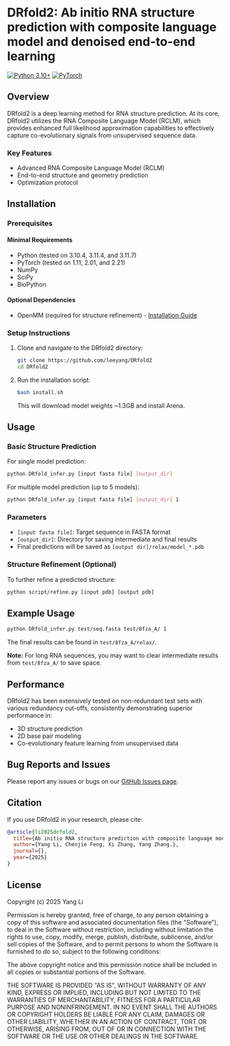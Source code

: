 # DRfold2: Ab initio RNA structure prediction with composite language model and denoised end-to-end learning

[![Python 3.10+](https://img.shields.io/badge/python-3.10%2B-blue)](https://www.python.org/downloads/)
[![PyTorch](https://img.shields.io/badge/PyTorch-1.11%2B-red)](https://pytorch.org/)

## Overview

DRfold2 is a deep learning method for RNA structure prediction. At its core, DRfold2 utilizes the RNA Composite Language Model (RCLM), which provides enhanced full likelihood approximation capabilities to effectively capture co-evolutionary signals from unsupervised sequence data.

### Key Features

- Advanced RNA Composite Language Model (RCLM)
- End-to-end structure and geometry prediction
- Optimization protocol


## Installation

### Prerequisites

#### Minimal Requirements
- Python (tested on 3.10.4, 3.11.4, and 3.11.7)
- PyTorch (tested on 1.11, 2.01, and 2.21)
- NumPy
- SciPy
- BioPython 

#### Optional Dependencies
- OpenMM (required for structure refinement) - [Installation Guide](https://openmm.org/)

### Setup Instructions

1. Clone and navigate to the DRfold2 directory:
   ```bash
   git clone https://github.com/leeyang/DRfold2
   cd DRfold2
   ```

2. Run the installation script:
   ```bash
   bash install.sh
   ```
   This will download model weights ~1.3GB and install Arena.

## Usage

### Basic Structure Prediction

For single model prediction:
```bash
python DRfold_infer.py [input fasta file] [output_dir]
```

For multiple model prediction (up to 5 models):
```bash
python DRfold_infer.py [input fasta file] [output_dir] 1
```

### Parameters

- `[input fasta file]`: Target sequence in FASTA format
- `[output_dir]`: Directory for saving intermediate and final results
- Final predictions will be saved as `[output dir]/relax/model_*.pdb`

### Structure Refinement (Optional)

To further refine a predicted structure:
```bash
python script/refine.py [input pdb] [output pdb]
```

## Example Usage

```bash
python DRfold_infer.py test/seq.fasta test/8fza_A/ 1
```

The final results can be found in `test/8fza_A/relax/`.

**Note:** For long RNA sequences, you may want to clear intermediate results from `test/8fza_A/` to save space.

## Performance

DRfold2 has been extensively tested on non-redundant test sets with various redundancy cut-offs, consistently demonstrating superior performance in:
- 3D structure prediction
- 2D base pair modeling
- Co-evolutionary feature learning from unsupervised data

## Bug Reports and Issues

Please report any issues or bugs on our [GitHub Issues page](https://github.com/leeyang/DRfold2/issues).

## Citation

If you use DRfold2 in your research, please cite:
```bibtex
@article{li2025drfold2,
  title={Ab initio RNA structure prediction with composite language model and denoised end-to-end learning},
  author={Yang Li, Chenjie Feng, Xi Zhang, Yang Zhang.},
  journal={},
  year={2025}
}
```

## License

Copyright (c) 2025 Yang Li

Permission is hereby granted, free of charge, to any person obtaining a copy
of this software and associated documentation files (the "Software"), to deal
in the Software without restriction, including without limitation the rights
to use, copy, modify, merge, publish, distribute, sublicense, and/or sell
copies of the Software, and to permit persons to whom the Software is
furnished to do so, subject to the following conditions:

The above copyright notice and this permission notice shall be included in all
copies or substantial portions of the Software.

THE SOFTWARE IS PROVIDED "AS IS", WITHOUT WARRANTY OF ANY KIND, EXPRESS OR
IMPLIED, INCLUDING BUT NOT LIMITED TO THE WARRANTIES OF MERCHANTABILITY,
FITNESS FOR A PARTICULAR PURPOSE AND NONINFRINGEMENT. IN NO EVENT SHALL THE
AUTHORS OR COPYRIGHT HOLDERS BE LIABLE FOR ANY CLAIM, DAMAGES OR OTHER
LIABILITY, WHETHER IN AN ACTION OF CONTRACT, TORT OR OTHERWISE, ARISING FROM,
OUT OF OR IN CONNECTION WITH THE SOFTWARE OR THE USE OR OTHER DEALINGS IN THE
SOFTWARE.
